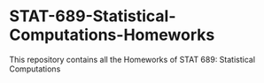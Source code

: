 # STAT-689-Statistical-Computations-Homeworks
This repository contains all the Homeworks of STAT 689: Statistical Computations
